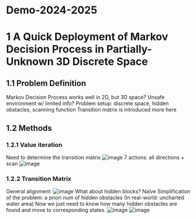 # Demo-2024-2025
# 1 A Quick Deployment of Markov Decision Process in Partially-Unknown 3D Discrete Space
## 1.1 Problem Definition
Markov Decision Process works well in 2D, but 3D space? Unsafe environment w/ limited info?
Problem setup: discrete space, hidden obstacles, scanning function
Transition matrix is introduced more here

## 1.2 Methods
### 1.2.1 Value iteration
Need to determine the transition matrix
![image](https://github.com/user-attachments/assets/04af3955-7b85-4bed-975b-f7e88d6a341b)
7 actions: all directions + scan
![image](https://github.com/user-attachments/assets/db5ec620-6d86-4a33-83ed-7e4d272ac4ab)
### 1.2.2 Transition Matrix
General alignment:
![image](https://github.com/user-attachments/assets/18c0e254-b245-4107-a653-0b0e80ccedc1)
What about hidden blocks? 
Naïve Simplification of the problem: a priori num of hidden obstacles (In real-world: uncharted water area)
Now we just need to know how many hidden obstacles are found and move to corresponding states.
![image](https://github.com/user-attachments/assets/e74ccbda-cc49-453b-8ca6-1cddd60594c4)
![image](https://github.com/user-attachments/assets/e560c3b2-5689-467f-a76b-1006c8d70176)



